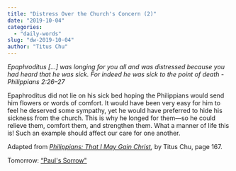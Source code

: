 ```yaml
---
title: "Distress Over the Church's Concern (2)"
date: "2019-10-04"
categories: 
  - "daily-words"
slug: "dw-2019-10-04"
author: "Titus Chu"
---
```


_Epaphroditus \[...\] was longing for you all and was distressed because you had heard that he was sick. For indeed he was sick to the point of death - Philippians 2:26–27_

Epaphroditus did not lie on his sick bed hoping the Philippians would send him flowers or words of comfort. It would have been very easy for him to feel he deserved some sympathy, yet he would have preferred to hide his sickness from the church. This is why he longed for them—so he could relieve them, comfort them, and strengthen them. What a manner of life this is! Such an example should affect our care for one another.

Adapted from _[Philippians: That I May Gain Christ](/book-philippians/ "Go to the listing for this book"),_ by Titus Chu, page 167.

Tomorrow: [“Paul's Sorrow"](/dw-2019-10-05)
